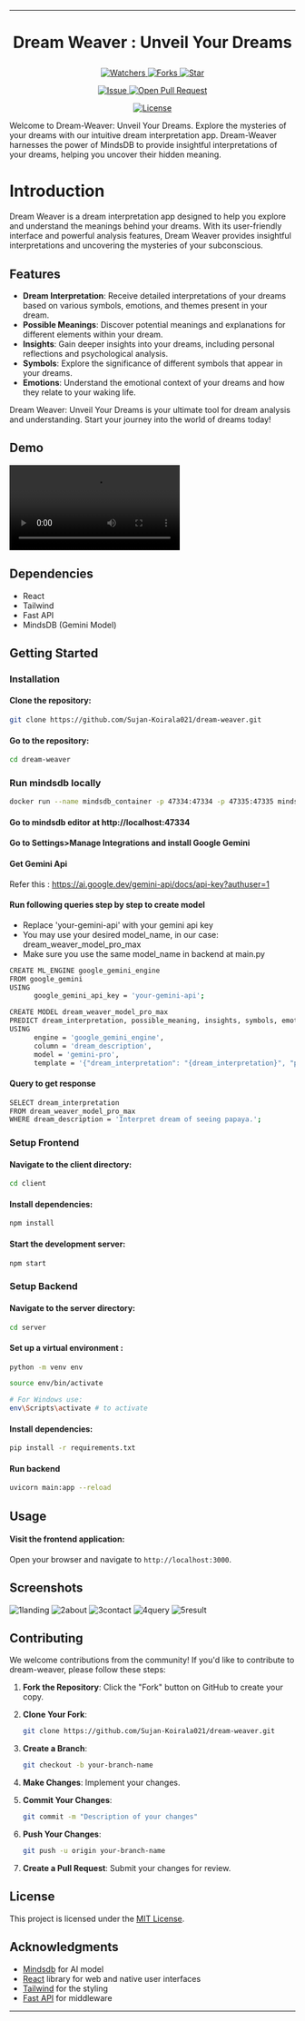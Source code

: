 

---

# <p align="center">Dream Weaver</span> : Unveil Your Dreams</p>
<p align="center">
    <p align="center">
        <a href="https://github.com/Sujan-Koirala021/dream-weaver" target="blank">
            <img src="https://img.shields.io/github/watchers/Sujan-Koirala021/dream-weaver?style=for-the-badge&logo=appveyor" alt="Watchers"/>
        </a>
        <a href="https://github.com/Sujan-Koirala021/dream-weaver" target="blank">
            <img src="https://img.shields.io/github/forks/Sujan-Koirala021/dream-weaver?style=for-the-badge&logo=appveyor" alt="Forks"/>
        </a>
        <a href="https://github.com/Sujan-Koirala021/dream-weaver/stargazers" target="blank">
            <img src="https://img.shields.io/github/stars/Sujan-Koirala021/dream-weaver?style=for-the-badge&logo=appveyor" alt="Star"/>
        </a>
    </p>
    <p align="center">
        <a href="https://github.com/Sujan-Koirala021/dream-weaver/issues" target="blank">
            <img src="https://img.shields.io/github/issues/Sujan-Koirala021/dream-weaver?style=for-the-badge&logo=appveyor" alt="Issue"/>
        </a>
        <a href="https://github.com/Sujan-Koirala021/dream-weaver/pulls" target="blank">
            <img src="https://img.shields.io/github/issues-pr/Sujan-Koirala021/dream-weaver?style=for-the-badge&logo=appveyor" alt="Open Pull Request"/>
        </a>
    </p>
    <p align="center">
        <a href="https://github.com/Sujan-Koirala021/dream-weaver/blob/master/LICENSE" target="blank">
            <img src="https://img.shields.io/github/license/Sujan-Koirala021/dream-weaver?style=for-the-badge&logo=appveyor" alt="License" />
        </a>
    </p>
</p>

Welcome to Dream-Weaver: Unveil Your Dreams. Explore the mysteries of your dreams with our intuitive dream interpretation app. Dream-Weaver harnesses the power of MindsDB to provide insightful interpretations of your dreams, helping you uncover their hidden meaning.

# Introduction

Dream Weaver is a dream interpretation app designed to help you explore and understand the meanings behind your dreams. With its user-friendly interface and powerful analysis features, Dream Weaver provides insightful interpretations and uncovering the mysteries of your subconscious.

## Features

- **Dream Interpretation**: Receive detailed interpretations of your dreams based on various symbols, emotions, and themes present in your dream.
- **Possible Meanings**: Discover potential meanings and explanations for different elements within your dream.
- **Insights**: Gain deeper insights into your dreams, including personal reflections and psychological analysis.
- **Symbols**: Explore the significance of different symbols that appear in your dreams.
- **Emotions**: Understand the emotional context of your dreams and how they relate to your waking life.

Dream Weaver: Unveil Your Dreams is your ultimate tool for dream analysis and understanding. Start your journey into the world of dreams today!


## Demo
<video src="https://github.com/Sujan-Koirala021/dream-weaver/assets/84112374/83191134-73b8-4c3d-b9d8-562270ba01b9"></video>




## Dependencies
- React
- Tailwind
- Fast API
- MindsDB (Gemini Model)

## Getting Started

### Installation




#### Clone the repository:
```bash
git clone https://github.com/Sujan-Koirala021/dream-weaver.git
```
#### Go to the repository:
```bash
cd dream-weaver
```

### Run mindsdb locally
```bash
docker run --name mindsdb_container -p 47334:47334 -p 47335:47335 mindsdb/mindsdb
```
#### Go to mindsdb editor at http://localhost:47334

#### Go to Settings>Manage Integrations and install Google Gemini

#### Get Gemini Api 
Refer this : https://ai.google.dev/gemini-api/docs/api-key?authuser=1

#### Run following queries step by step to create model
- Replace 'your-gemini-api' with your gemini api key
- You may use your desired model_name, in our case: dream_weaver_model_pro_max
- Make sure you use the same model_name in backend at main.py

```bash
CREATE ML_ENGINE google_gemini_engine
FROM google_gemini
USING
      google_gemini_api_key = 'your-gemini-api';
```
```bash
CREATE MODEL dream_weaver_model_pro_max
PREDICT dream_interpretation, possible_meaning, insights, symbols, emotions
USING
      engine = 'google_gemini_engine',
      column = 'dream_description',
      model = 'gemini-pro',
      template = '{"dream_interpretation": "{dream_interpretation}", "possible_meaning": "{possible_meaning}", "insights": "{insights}", "symbols": "{symbols}", "emotions": "{emotions}"}';
```
#### Query to get response
```bash
SELECT dream_interpretation
FROM dream_weaver_model_pro_max
WHERE dream_description = 'Interpret dream of seeing papaya.';
```


### Setup Frontend 

#### Navigate to the client directory:
```bash
cd client
```

#### Install dependencies:
```bash
npm install
```

#### Start the development server:
```bash
npm start
```





### Setup Backend 

#### Navigate to the server directory:
```bash
cd server
```

#### Set up a virtual environment :
```bash
python -m venv env

source env/bin/activate 

# For Windows use:
env\Scripts\activate # to activate
```

#### Install dependencies:
```bash
pip install -r requirements.txt
```
#### Run backend
```bash
uvicorn main:app --reload 
```

## Usage

#### Visit the frontend application:
Open your browser and navigate to `http://localhost:3000`.



## Screenshots
![1landing](https://github.com/user-attachments/assets/8f8b0843-7d64-4e28-a0e7-e2ac75082519)
![2about](https://github.com/user-attachments/assets/4fc78804-b815-4041-a803-61e51bfc4ff2)
![3contact](https://github.com/user-attachments/assets/03c88f20-d193-42b7-a1c9-c16875350e16)
![4query](https://github.com/user-attachments/assets/23620c41-2e68-495f-813a-15d8867658de)
![5result](https://github.com/user-attachments/assets/b12ad19f-acaa-4610-b7f5-9ee326160e30)



## Contributing

We welcome contributions from the community! If you'd like to contribute to dream-weaver, please follow these steps:

1. **Fork the Repository**: Click the "Fork" button on GitHub to create your copy.

2. **Clone Your Fork**:
   ```bash
   git clone https://github.com/Sujan-Koirala021/dream-weaver.git
   ```

3. **Create a Branch**:
   ```bash
   git checkout -b your-branch-name
   ```

4. **Make Changes**: Implement your changes.

5. **Commit Your Changes**:
   ```bash
   git commit -m "Description of your changes"
   ```

6. **Push Your Changes**:
   ```bash
   git push -u origin your-branch-name
   ```

7. **Create a Pull Request**: Submit your changes for review.

## License

This project is licensed under the [MIT License](LICENSE).

## Acknowledgments

- [Mindsdb](https://docs.mindsdb.com/what-is-mindsdb) for AI model
- [React](https://reactjs.org/) library for web and native user interfaces
- [Tailwind](https://tailwindcss.com/) for the styling
- [Fast API](https://fastapi.tiangolo.com/) for middleware


---
